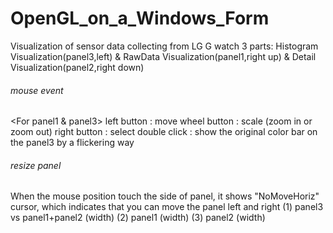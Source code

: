 OpenGL_on_a_Windows_Form
========================
Visualization of sensor data collecting from LG G watch
3 parts: Histogram Visualization(panel3,left) & RawData Visualization(panel1,right up) & Detail Visualization(panel2,right down)

###### mouse event ########
<For panel1 & panel3>
left button : move
wheel button : scale (zoom in or zoom out)
right button : select
<For panel1>
double click : show the original color bar on the panel3 by a flickering way

###### resize panel #######
When the mouse position touch the side of panel, it shows "NoMoveHoriz" cursor,
which indicates that you can move the panel left and right
(1) panel3 vs panel1+panel2 (width)
(2) panel1 (width)
(3) panel2 (width)
